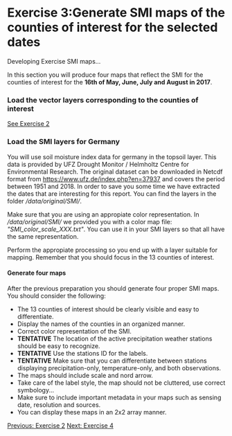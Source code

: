 # Exercise 3:Generate SMI maps of the counties of interest for the selected dates  
Developing Exercise SMI maps...

In this section you will produce four maps that reflect the SMI for the counties of interest for
the **16th of May, June, July and August in 2017**. 

### Load the vector layers corresponding to the counties of interest
[See Exercise 2](ex2.md)

### Load the SMI layers for Germany
You will use soil moisture index data for germany in the topsoil layer. 
This data is provided by  UFZ Drought Monitor / Helmholtz Centre for Environmental Research. 
The original dataset can be downloaded in Netcdf format from https://www.ufz.de/index.php?en=37937 
and covers the period between 1951 and 2018. In order to save you some time we have extracted 
the dates that are interesting for this report. You can find the layers in the folder 
*/data/original/SMI/*.

Make sure that you are using an appropiate color representation. In */data/original/SMI/* we provided
you with a color map file: *"SMI_color_scale_XXX.txt"*. 
You can use it in your SMI layers so that all have the same representation.

Perform the appropiate processing so you end up with a layer suitable for mapping. Remember that you
should focus in the 13 counties of interest.

#### Generate four maps
After the previous preparation you should generate four proper SMI maps.
You should consider the following:
- The 13 counties of interest should be clearly visible and easy to differentiate.
- Display the names of the counties in an organized manner. 
- Correct color representation of the SMI.
- **TENTATIVE** The location of the active precipitation weather stations should be easy to recognize.
- **TENTATIVE** Use the stations ID for the labels.
- **TENTATIVE** Make sure that you can differentiate between stations displaying precipitation-only,
temperature-only, and both observations.
- The maps should include scale and nord arrow.
- Take care of the label style, the map should not be cluttered, use correct symbology...
- Make sure to include important metadata in your maps such as sensing date, resolution and sources.
- You can display these maps in an 2x2 array manner.  

[Previous: Exercise 2](ex2.md)
[Next: Exercise 4](ex4.md)